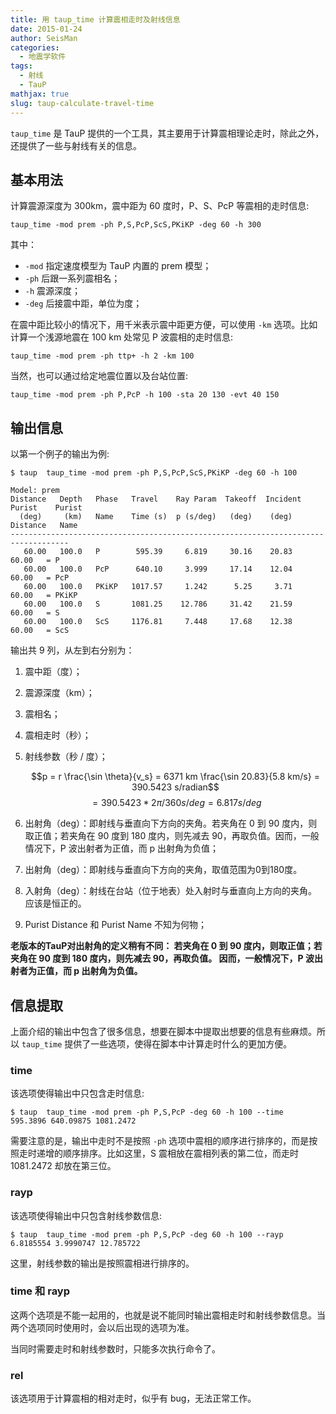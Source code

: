 ```yaml
---
title: 用 taup_time 计算震相走时及射线信息
date: 2015-01-24
author: SeisMan
categories:
  - 地震学软件
tags:
  - 射线
  - TauP
mathjax: true
slug: taup-calculate-travel-time
---
```


`taup_time` 是 TauP 提供的一个工具，其主要用于计算震相理论走时，除此之外，
还提供了一些与射线有关的信息。

<!--more-->

## 基本用法

计算震源深度为 300km，震中距为 60 度时，P、S、PcP 等震相的走时信息:

    taup_time -mod prem -ph P,S,PcP,ScS,PKiKP -deg 60 -h 300

其中：

-   `-mod` 指定速度模型为 TauP 内置的 prem 模型；
-   `-ph` 后跟一系列震相名；
-   `-h` 震源深度；
-   `-deg` 后接震中距，单位为度；

在震中距比较小的情况下，用千米表示震中距更方便，可以使用 `-km` 选项。比如
计算一个浅源地震在 100 km 处常见 P 波震相的走时信息:

    taup_time -mod prem -ph ttp+ -h 2 -km 100

当然，也可以通过给定地震位置以及台站位置:

    taup_time -mod prem -ph P,PcP -h 100 -sta 20 130 -evt 40 150

## 输出信息

以第一个例子的输出为例:

    $ taup  taup_time -mod prem -ph P,S,PcP,ScS,PKiKP -deg 60 -h 100

    Model: prem
    Distance   Depth   Phase   Travel    Ray Param  Takeoff  Incident  Purist    Purist
      (deg)     (km)   Name    Time (s)  p (s/deg)   (deg)    (deg)   Distance   Name
    -----------------------------------------------------------------------------------
       60.00   100.0   P        595.39     6.819     30.16    20.83    60.00   = P
       60.00   100.0   PcP      640.10     3.999     17.14    12.04    60.00   = PcP
       60.00   100.0   PKiKP   1017.57     1.242      5.25     3.71    60.00   = PKiKP
       60.00   100.0   S       1081.25    12.786     31.42    21.59    60.00   = S
       60.00   100.0   ScS     1176.81     7.448     17.68    12.38    60.00   = ScS

输出共 9 列，从左到右分别为：

1.  震中距（度）；
2.  震源深度（km）；
3.  震相名；
4.  震相走时（秒）；
5.  射线参数（秒 / 度）；

    $$p = r \frac{\sin \theta}{v_s} = 6371 km \frac{\sin 20.83}{5.8 km/s}
      = 390.5423 s/radian$$
    $$= 390.5423 * 2\pi/360 s/deg = 6.817 s/deg$$

6.  出射角（deg）：即射线与垂直向下方向的夹角。若夹角在 0 到 90 度内，则取正值；若夹角在 90 度到 180 度内，则先减去 90，再取负值。因而，一般情况下，P 波出射者为正值，而 p 出射角为负值；
6.  出射角（deg）：即射线与垂直向下方向的夹角，取值范围为0到180度。

7.  入射角（deg）：射线在台站（位于地表）处入射时与垂直向上方向的夹角。应该是恒正的。
8.  Purist Distance 和 Purist Name 不知为何物；

**老版本的TauP对出射角的定义稍有不同：
若夹角在 0 到 90 度内，则取正值；若夹角在 90 度到 180 度内，则先减去 90，再取负值。
因而，一般情况下，P 波出射者为正值，而 p 出射角为负值。**

## 信息提取

上面介绍的输出中包含了很多信息，想要在脚本中提取出想要的信息有些麻烦。所以
`taup_time` 提供了一些选项，使得在脚本中计算走时什么的更加方便。

### time

该选项使得输出中只包含走时信息:

    $ taup  taup_time -mod prem -ph P,S,PcP -deg 60 -h 100 --time
    595.3896 640.09875 1081.2472

需要注意的是，输出中走时不是按照 `-ph` 选项中震相的顺序进行排序的，而是按照走时递增的顺序排序。比如这里，S 震相放在震相列表的第二位，而走时 1081.2472 却放在第三位。

### rayp

该选项使得输出中只包含射线参数信息:

    $ taup  taup_time -mod prem -ph P,S,PcP -deg 60 -h 100 --rayp
    6.8185554 3.9990747 12.785722

这里，射线参数的输出是按照震相进行排序的。

### time 和 rayp

这两个选项是不能一起用的，也就是说不能同时输出震相走时和射线参数信息。当两个选项同时使用时，会以后出现的选项为准。

当同时需要走时和射线参数时，只能多次执行命令了。

### rel

该选项用于计算震相的相对走时，似乎有 bug，无法正常工作。
